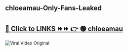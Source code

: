 
 ## chloeamau-Only-Fans-Leaked

# <h2><a href="https://clipsfans.com/chloeamau&ref=git">🔗 Click to LINKS ⏩⏩ 👉 🟢 chloeamau </a></h2>

<a href="https://clipsfans.com/chloeamau&ref=git" rel="nofollow" data-target="animated-image.originalLink"><img src="https://i.ibb.co.com/xMMVF88/686577567.gif" alt="Viral Video Original" style="max-width: 100%; display: inline-block;" data-target="animated-image.originalImage"></a>
